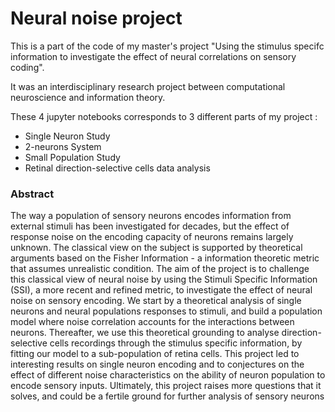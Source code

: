 # Neural noise project

This is a part of the code of my master's project "Using the stimulus specifc information to investigate the effect of neural correlations on sensory coding".

It was an interdisciplinary research project between computational neuroscience and information theory. 

These 4 jupyter notebooks corresponds to 3 different parts of my project :
- Single Neuron Study
- 2-neurons System
- Small Population Study
- Retinal direction-selective cells data analysis

### Abstract 

The way a population of sensory neurons encodes information from external stimuli has been investigated for decades, but the effect of response noise on the encoding capacity of neurons remains largely unknown. The classical view on the subject is supported by theoretical arguments based on the Fisher Information - a information theoretic metric that assumes unrealistic condition. The aim of the project is to challenge this classical view of neural noise by using the Stimuli Specific Information (SSI), a more recent and refined metric, to investigate the effect of neural noise on sensory encoding. We start by a theoretical analysis of single neurons and neural populations responses to stimuli, and build a population model where noise correlation accounts for the interactions between neurons. Thereafter, we use this theoretical grounding to analyse direction-selective cells recordings through the stimulus specific information, by fitting our model to a sub-population of retina cells. This project led to interesting results on single neuron encoding and to conjectures on the effect of different noise characteristics on the ability of neuron population to encode sensory inputs. Ultimately, this project raises more questions that it solves, and could be a fertile ground for further analysis of sensory neurons
